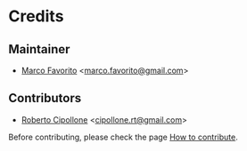 # Credits

## Maintainer

* [Marco Favorito](https://github.com/marcofavorito) <[marco.favorito@gmail.com](mailto:marco.favorito@gmail.com)>

## Contributors

* [Roberto Cipollone](https://github.com/cipollone) <[cipollone.rt@gmail.com](mailto:cipollone.rt@gmail.com)>


Before contributing, please check the page [How to contribute](./contributing.md).

